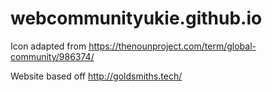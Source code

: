 # webcommunityukie.github.io

Icon adapted from https://thenounproject.com/term/global-community/986374/

Website based off http://goldsmiths.tech/ 
